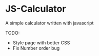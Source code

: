 # JS-Calculator
A simple calculator written with javascript

TODO: 

  - Style page with better CSS
  - Fix Number order bug
